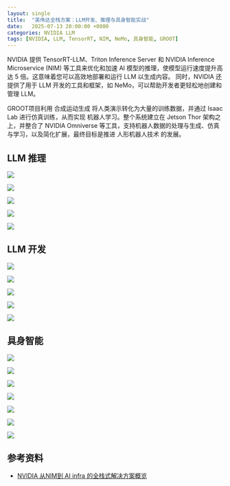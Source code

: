 ```yaml
---
layout: single
title:  "英伟达全栈方案：LLM开发、推理与具身智能实战"
date:   2025-07-13 20:00:00 +0800
categories: NVIDIA LLM
tags: [NVIDIA, LLM, TensorRT, NIM, NeMo, 具身智能, GROOT]
---
```


NVIDIA 提供 TensorRT-LLM、Triton Inference Server 和 NVIDIA Inference Microservice (NIM) 等工具来优化和加速 AI 模型的推理，使模型运行速度提升高达 5 倍。这意味着您可以高效地部署和运行 LLM 以生成内容。
同时，NVIDIA 还提供了用于 LLM 开发的工具和框架，如 NeMo，可以帮助开发者更轻松地创建和管理 LLM。

GROOT项目利用 合成运动生成 将人类演示转化为大量的训练数据，并通过 Isaac Lab 进行仿真训练，从而实现 机器人学习。整个系统建立在 Jetson Thor 架构之上，并整合了 NVIDIA Omniverse 等工具，支持机器人数据的处理与生成、仿真与学习，以及简化扩展，最终目标是推进 人形机器人技术 的发展。

<!--more-->

## LLM 推理

![](/images/2025/NVIDIA/LLMStack/02.jpg)

![](/images/2025/NVIDIA/LLMStack/01.jpg)

![](/images/2025/NVIDIA/LLMStack/03.jpg)

![](/images/2025/NVIDIA/LLMStack/04.jpg)

![](/images/2025/NVIDIA/LLMStack/05.jpg)

## LLM 开发

![](/images/2025/NVIDIA/LLMStack/06.jpg)

![](/images/2025/NVIDIA/LLMStack/07.jpg)

![](/images/2025/NVIDIA/LLMStack/08.jpg)

![](/images/2025/NVIDIA/LLMStack/09.jpg)

![](/images/2025/NVIDIA/LLMStack/10.jpg)

## 具身智能

![](/images/2025/NVIDIA/LLMStack/11.jpg)

![](/images/2025/NVIDIA/LLMStack/12.jpg)

![](/images/2025/NVIDIA/LLMStack/13.jpg)

![](/images/2025/NVIDIA/LLMStack/14.jpg)

![](/images/2025/NVIDIA/LLMStack/15.jpg)

![](/images/2025/NVIDIA/LLMStack/16.jpg)

![](/images/2025/NVIDIA/LLMStack/17.jpg)

## 参考资料
- [NVIDIA 从NIM到 AI infra 的全栈式解决方案概览](https://www.bilibili.com/video/BV1EQGgzrE8y/)
